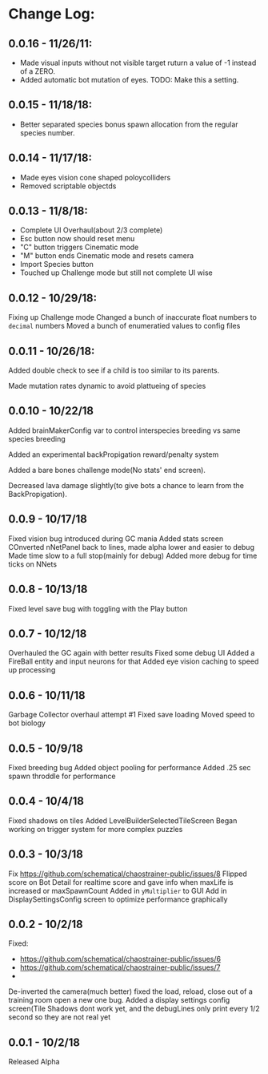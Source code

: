 # Change Log:
## 0.0.16 - 11/26/11:
- Made visual inputs without not visible target ruturn a value of -1 instead of a ZERO. 
- Added automatic bot mutation of eyes. TODO: Make this a setting.


## 0.0.15 - 11/18/18:
- Better separated species bonus  spawn allocation from the regular species number.


## 0.0.14 - 11/17/18:
- Made eyes vision cone shaped poloycolliders
- Removed scriptable objectds

## 0.0.13 - 11/8/18:
- Complete UI Overhaul(about 2/3 complete)
- Esc button now should reset menu
- "C" button triggers Cinematic mode
- "M" button ends Cinematic mode and resets camera
- Import Species button
- Touched up Challenge mode but still not complete UI wise

## 0.0.12 - 10/29/18:
Fixing up Challenge mode
Changed a bunch of inaccurate float numbers to `decimal` numbers
Moved a bunch of enumeratied values to config files

## 0.0.11 - 10/26/18:
Added double check to see if a child is too similar to its parents.

Made mutation rates dynamic to avoid plattueing of species


## 0.0.10 - 10/22/18
Added brainMakerConfig var to control interspecies breeding vs same species breeding

Added an experimental backPropigation reward/penalty system

Added a bare bones challenge mode(No stats' end screen).

Decreased lava damage slightly(to give bots a chance to learn from the BackPropigation).

## 0.0.9 - 10/17/18
Fixed vision bug introduced during GC mania
Added stats screen
COnverted nNetPanel back to lines, made alpha lower and easier to debug
Made time slow to a full stop(mainly for debug)
Added more debug for time ticks on NNets

## 0.0.8 - 10/13/18
Fixed level save bug with toggling with the Play button

## 0.0.7 - 10/12/18
Overhauled the GC again with better results
Fixed some debug UI
Added a FireBall entity and input neurons for that
Added eye vision caching to speed up processing

## 0.0.6 - 10/11/18
Garbage Collector overhaul attempt #1
Fixed save loading
Moved speed to bot biology

## 0.0.5 - 10/9/18
Fixed breeding bug
Added object pooling for performance
Added .25 sec spawn throddle for performance

## 0.0.4 - 10/4/18

Fixed shadows on tiles
Added LevelBuilderSelectedTileScreen
Began working on trigger system for more complex puzzles



## 0.0.3 - 10/3/18
Fix https://github.com/schematical/chaostrainer-public/issues/8
Flipped score on Bot Detail for realtime score and gave info when maxLife is increased or maxSpawnCount
Added in `yMultiplier` to GUI
Add in DisplaySettingsConfig screen to optimize performance graphically

## 0.0.2 - 10/2/18
Fixed: 
- https://github.com/schematical/chaostrainer-public/issues/6
- https://github.com/schematical/chaostrainer-public/issues/7
- 


De-inverted the camera(much better)
fixed the load, reload, close out of a training room open a new one bug.
Added a display settings config screen(Tile Shadows dont work yet, and the debugLines only print every 1/2 second so they are not real yet

## 0.0.1 - 10/2/18
Released Alpha


